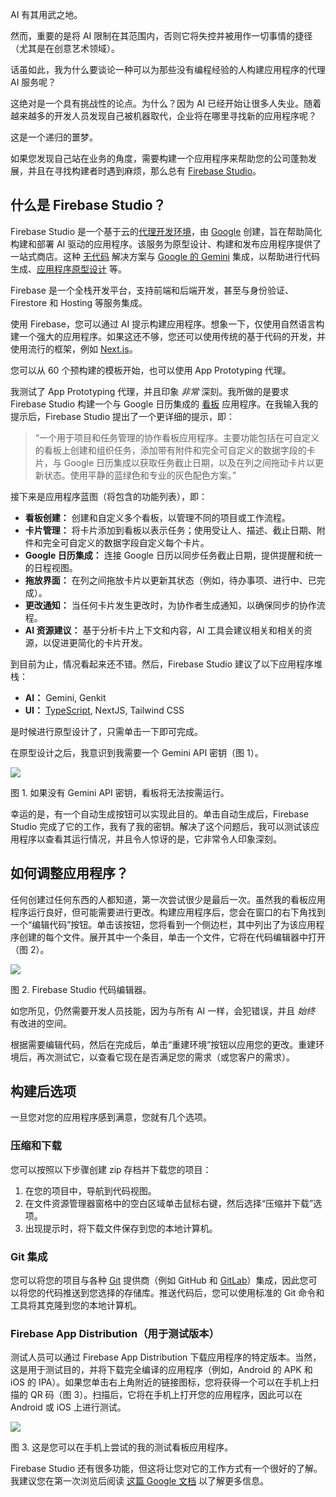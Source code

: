 AI 有其用武之地。

然而，重要的是将 AI 限制在其范围内，否则它将失控并被用作一切事情的捷径（尤其是在创意艺术领域）。

话虽如此，我为什么要谈论一种可以为那些没有编程经验的人构建应用程序的代理 AI 服务呢？

这绝对是一个具有挑战性的论点。为什么？因为 AI 已经开始让很多人失业。随着越来越多的开发人员发现自己被机器取代，企业将在哪里寻找新的应用程序呢？

这是一个递归的噩梦。

如果您发现自己站在业务的角度，需要构建一个应用程序来帮助您的公司蓬勃发展，并且在寻找构建者时遇到麻烦，那么总有 [Firebase Studio](https://thenewstack.io/your-ai-coding-buddy-is-always-available-at-2-am/)。

## 什么是 Firebase Studio？

Firebase Studio 是一个基于云的[代理开发环境](https://thenewstack.io/agentic-ides-next-frontier-in-intelligent-coding/)，由 [Google](https://cloud.google.com/?utm_content=inline+mention) 创建，旨在帮助简化构建和部署 AI 驱动的应用程序。该服务为原型设计、构建和发布应用程序提供了一站式商店。这种 [无代码](https://thenewstack.io/no-code-is-dead/) 解决方案与 [Google 的 Gemini](https://thenewstack.io/qa-how-google-itself-uses-its-gemini-large-language-model/) 集成，以帮助进行代码生成、[应用程序原型设计](https://thenewstack.io/microsoft-builds-autogen-studio-for-ai-agent-prototyping/) 等。

Firebase 是一个全栈开发平台，支持前端和后端开发，甚至与身份验证、Firestore 和 Hosting 等服务集成。

使用 Firebase，您可以通过 AI 提示构建应用程序。想象一下，仅使用自然语言构建一个强大的应用程序。如果这还不够，您还可以使用传统的基于代码的开发，并使用流行的框架，例如 [Next.js](https://thenewstack.io/next-js-deployment-spec-simplifies-frontend-hosting/)。

您可以从 60 个预构建的模板开始，也可以使用 App Prototyping 代理。

我测试了 App Prototyping 代理，并且印象 *非常* 深刻。我所做的是要求 Firebase Studio 构建一个与 Google 日历集成的 [看板](https://www.atlassian.com/agile/kanban) 应用程序。在我输入我的提示后，Firebase Studio 提出了一个更详细的提示，即：

> “一个用于项目和任务管理的协作看板应用程序。主要功能包括在可自定义的看板上创建和组织任务，添加带有附件和完全可自定义的数据字段的卡片，与 Google 日历集成以获取任务截止日期，以及在列之间拖动卡片以更新状态。使用平静的蓝绿色和专业的灰色配色方案。”

接下来是应用程序蓝图（将包含的功能列表），即：

* **看板创建：** 创建和自定义多个看板，以管理不同的项目或工作流程。
* **卡片管理：** 将卡片添加到看板以表示任务；使用受让人、描述、截止日期、附件和完全可自定义的数据字段自定义每个卡片。
* **Google 日历集成：** 连接 Google 日历以同步任务截止日期，提供提醒和统一的日程视图。
* **拖放界面：** 在列之间拖放卡片以更新其状态（例如，待办事项、进行中、已完成）。
* **更改通知：** 当任何卡片发生更改时，为协作者生成通知，以确保同步的协作流程。
* **AI 资源建议：** 基于分析卡片上下文和内容，AI 工具会建议相关和相关的资源，以促进更简化的卡片开发。

到目前为止，情况看起来还不错。然后，Firebase Studio 建议了以下应用程序堆栈：

* **AI：** Gemini, Genkit
* **UI：** [TypeScript](https://thenewstack.io/what-is-typescript/), NextJS, Tailwind CSS

是时候进行原型设计了，只需单击一下即可完成。

在原型设计之后，我意识到我需要一个 Gemini API 密钥（图 1）。

[![](https://cdn.thenewstack.io/media/2025/07/059d9b8e-screenshot-2025-07-29-at-2.13.07%E2%80%AFpm.png)](https://cdn.thenewstack.io/media/2025/07/059d9b8e-screenshot-2025-07-29-at-2.13.07%E2%80%AFpm.png)

图 1. 如果没有 Gemini API 密钥，看板将无法按需运行。

幸运的是，有一个自动生成按钮可以实现此目的。单击自动生成后，Firebase Studio 完成了它的工作，我有了我的密钥。解决了这个问题后，我可以测试该应用程序以查看其运行情况，并且令人惊讶的是，它非常令人印象深刻。

## 如何调整应用程序？

任何创建过任何东西的人都知道，第一次尝试很少是最后一次。虽然我的看板应用程序运行良好，但可能需要进行更改。构建应用程序后，您会在窗口的右下角找到一个“编辑代码”按钮。单击该按钮，您将看到一个侧边栏，其中列出了为该应用程序创建的每个文件。展开其中一个条目，单击一个文件，它将在代码编辑器中打开（图 2）。

[![](https://cdn.thenewstack.io/media/2025/07/6ea2dc60-screenshot-2025-07-29-at-2.19.25%E2%80%AFpm.png)](https://cdn.thenewstack.io/media/2025/07/6ea2dc60-screenshot-2025-07-29-at-2.19.25%E2%80%AFpm.png)

图 2. Firebase Studio 代码编辑器。

如您所见，仍然需要开发人员技能，因为与所有 AI 一样，会犯错误，并且 *始终* 有改进的空间。

根据需要编辑代码，然后在完成后，单击“重建环境”按钮以应用您的更改。重建环境后，再次测试它，以查看它现在是否满足您的需求（或您客户的需求）。

## 构建后选项

一旦您对您的应用程序感到满意，您就有几个选项。

### 压缩和下载

您可以按照以下步骤创建 zip 存档并下载您的项目：

1. 在您的项目中，导航到代码视图。
2. 在文件资源管理器窗格中的空白区域单击鼠标右键，然后选择“压缩并下载”选项。
3. 出现提示时，将下载文件保存到您的本地计算机。

### Git 集成

您可以将您的项目与各种 [Git](https://thenewstack.io/linus-torvalds-reflects-on-20-years-of-git/) 提供商（例如 GitHub 和 [GitLab](https://about.gitlab.com/?utm_content=inline+mention)）集成，因此您可以将您的代码推送到您选择的存储库。推送代码后，您可以使用标准的 Git 命令和工具将其克隆到您的本地计算机。

### Firebase App Distribution（用于测试版本）

测试人员可以通过 Firebase App Distribution 下载应用程序的特定版本。当然，这是用于测试目的，并将下载完全编译的应用程序（例如，Android 的 APK 和 iOS 的 IPA）。如果您单击右上角附近的链接图标，您将获得一个可以在手机上扫描的 QR 码（图 3）。扫描后，它将在手机上打开您的应用程序，因此可以在 Android 或 iOS 上进行测试。

[![](https://cdn.thenewstack.io/media/2025/07/e796d2a3-screenshot-2025-07-29-at-2.36.54%E2%80%AFpm.png)](https://cdn.thenewstack.io/media/2025/07/e796d2a3-screenshot-2025-07-29-at-2.36.54%E2%80%AFpm.png)

图 3. 这是您可以在手机上尝试的我的测试看板应用程序。

Firebase Studio 还有很多功能，但这将让您对它的工作方式有一个很好的了解。我建议您在第一次浏览后阅读 [这篇 Google 文档](https://cloud.google.com/blog/products/application-development/firebase-studio-lets-you-build-full-stack-ai-apps-with-gemini) 以了解更多信息。